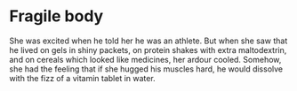 Fragile body
============She was excited when he told her he was an athlete. But when she saw that he lived on gels in shiny packets, on protein shakes with extra maltodextrin, and on cereals which looked like medicines, her ardour cooled. Somehow, she had the feeling that if she hugged his muscles hard, he would dissolve with the fizz of a vitamin tablet in water.